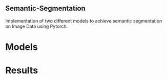 ## Semantic-Segmentation
Implementation of two different models to achieve semantic segmentation on Image Data using Pytorch.

# Models

# Results

